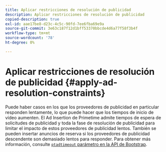 ```yaml
---
title: Aplicar restricciones de resolución de publicidad
description: Aplicar restricciones de resolución de publicidad
copied-description: true
exl-id: aae17be8-d23c-4c5c-90fd-7ee6fba69e9a
source-git-commit: 3e63c187f12d1bff53370bbcde4d6a77f58f3b4f
workflow-type: tm+mt
source-wordcount: '78'
ht-degree: 0%

---
```


# Aplicar restricciones de resolución de publicidad {#apply-ad-resolution-constraints}

Puede haber casos en los que los proveedores de publicidad en particular responden lentamente, lo que puede hacer que los tiempos de inicio de vídeo aumenten. El Ad Insertion de Primetime admite tiempos de espera de solicitudes de publicidad y toda la fase de resolución de publicidad para limitar el impacto de estos proveedores de publicidad lentos.  También se pueden insertar anuncios de reserva si los proveedores de publicidad descendente son demasiado lentos para responder.  Para obtener más información, consulte [`ptadtimeout` parámetro en la API de Bootstrap](/help/primetime-ad-insertion/technical-reference/bootstrap-api.md).
